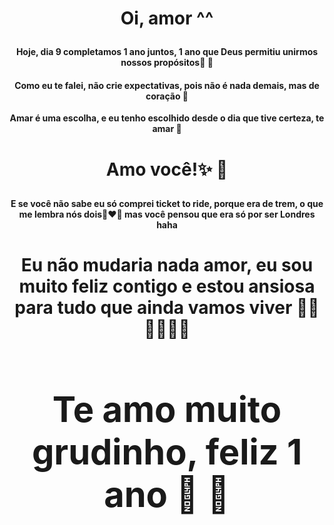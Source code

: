 <h1> <p align= "center"> <b> Oi, amor ^^ </b> </p>  </h1>
<h4> <p align= "center"> <b>Hoje, dia 9 completamos 1 ano juntos, 1 ano que Deus permitiu unirmos nossos propósitos👫 🙏</b> </p> </h4>
<h4> <p align= "center"> <b> Como eu te falei, não crie expectativas, pois não é nada demais, mas de coração 💓</b> </p> </h4>
 
</h4> <p align= "center"> <b> Amar é uma escolha, e eu tenho escolhido desde o dia que tive certeza, te amar  💙

<h1> <p align= "center"> <b>  Amo você!✨ 💙 </b> </p>  </h1>




<h4> <p align= "center"> <b> E se você não sabe eu só comprei ticket to ride, porque era de trem, o que me lembra nós dois👩‍❤️‍👨 mas você pensou que era só por ser Londres haha
<h1> <p align= "center"> <b> Eu não mudaria nada amor, eu sou muito feliz contigo e estou ansiosa para tudo que ainda vamos viver 💭💍 👶👰🤵‍💒
<h1> <p align= "center"> <b> Te amo muito grudinho, feliz 1 ano 🥳 💓 </b>  </p> </h1>

